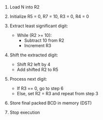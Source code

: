 1. Load N into R2
2. Initialize R5 = 0, R7 = 10, R3 = 0, R4 = 0

3. Extract least significant digit:
   - While (R2 >= 10):
       - Subtract 10 from R2
       - Increment R3

4. Shift the extracted digit:
   - Shift R2 left by 4
   - Add shifted R2 to R5

5. Process next digit:
   - If R3 == 0, go to step 6
   - Else, set R2 = R3 and repeat from step 3

6. Store final packed BCD in memory (DST)
7. Stop execution
